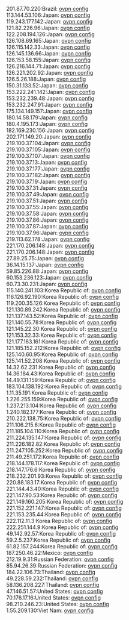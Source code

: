 201.87.70.220:Brazil: [ovpn config](vpn/201_87_70_220.ovpn)  
113.144.53.106:Japan: [ovpn config](vpn/113_144_53_106.ovpn)  
119.243.177.142:Japan: [ovpn config](vpn/119_243_177_142.ovpn)  
121.82.226.96:Japan: [ovpn config](vpn/121_82_226_96.ovpn)  
122.208.194.126:Japan: [ovpn config](vpn/122_208_194_126.ovpn)  
126.108.69.165:Japan: [ovpn config](vpn/126_108_69_165.ovpn)  
126.115.142.33:Japan: [ovpn config](vpn/126_115_142_33.ovpn)  
126.145.136.66:Japan: [ovpn config](vpn/126_145_136_66.ovpn)  
126.153.58.155:Japan: [ovpn config](vpn/126_153_58_155.ovpn)  
126.216.144.71:Japan: [ovpn config](vpn/126_216_144_71.ovpn)  
126.221.202.92:Japan: [ovpn config](vpn/126_221_202_92.ovpn)  
126.5.26.188:Japan: [ovpn config](vpn/126_5_26_188.ovpn)  
150.31.133.52:Japan: [ovpn config](vpn/150_31_133_52.ovpn)  
153.222.241.142:Japan: [ovpn config](vpn/153_222_241_142.ovpn)  
153.232.239.48:Japan: [ovpn config](vpn/153_232_239_48.ovpn)  
153.232.247.91:Japan: [ovpn config](vpn/153_232_247_91.ovpn)  
175.134.149.157:Japan: [ovpn config](vpn/175_134_149_157.ovpn)  
180.14.58.179:Japan: [ovpn config](vpn/180_14_58_179.ovpn)  
180.4.195.173:Japan: [ovpn config](vpn/180_4_195_173.ovpn)  
182.169.230.156:Japan: [ovpn config](vpn/182_169_230_156.ovpn)  
202.171.149.20:Japan: [ovpn config](vpn/202_171_149_20.ovpn)  
219.100.37.104:Japan: [ovpn config](vpn/219_100_37_104.ovpn)  
219.100.37.105:Japan: [ovpn config](vpn/219_100_37_105.ovpn)  
219.100.37.107:Japan: [ovpn config](vpn/219_100_37_107.ovpn)  
219.100.37.13:Japan: [ovpn config](vpn/219_100_37_13.ovpn)  
219.100.37.177:Japan: [ovpn config](vpn/219_100_37_177.ovpn)  
219.100.37.182:Japan: [ovpn config](vpn/219_100_37_182.ovpn)  
219.100.37.19:Japan: [ovpn config](vpn/219_100_37_19.ovpn)  
219.100.37.31:Japan: [ovpn config](vpn/219_100_37_31.ovpn)  
219.100.37.49:Japan: [ovpn config](vpn/219_100_37_49.ovpn)  
219.100.37.51:Japan: [ovpn config](vpn/219_100_37_51.ovpn)  
219.100.37.55:Japan: [ovpn config](vpn/219_100_37_55.ovpn)  
219.100.37.58:Japan: [ovpn config](vpn/219_100_37_58.ovpn)  
219.100.37.86:Japan: [ovpn config](vpn/219_100_37_86.ovpn)  
219.100.37.87:Japan: [ovpn config](vpn/219_100_37_87.ovpn)  
219.100.37.96:Japan: [ovpn config](vpn/219_100_37_96.ovpn)  
219.113.62.178:Japan: [ovpn config](vpn/219_113_62_178.ovpn)  
221.170.206.148:Japan: [ovpn config](vpn/221_170_206_148.ovpn)  
221.170.206.148:Japan: [ovpn config](vpn/221_170_206_148.ovpn)  
27.89.25.75:Japan: [ovpn config](vpn/27_89_25_75.ovpn)  
36.14.15.137:Japan: [ovpn config](vpn/36_14_15_137.ovpn)  
59.85.226.88:Japan: [ovpn config](vpn/59_85_226_88.ovpn)  
60.153.236.123:Japan: [ovpn config](vpn/60_153_236_123.ovpn)  
60.73.30.231:Japan: [ovpn config](vpn/60_73_30_231.ovpn)  
115.140.241.103:Korea Republic of: [ovpn config](vpn/115_140_241_103.ovpn)  
116.126.92.190:Korea Republic of: [ovpn config](vpn/116_126_92_190.ovpn)  
119.200.35.126:Korea Republic of: [ovpn config](vpn/119_200_35_126.ovpn)  
121.130.89.242:Korea Republic of: [ovpn config](vpn/121_130_89_242.ovpn)  
121.137.143.52:Korea Republic of: [ovpn config](vpn/121_137_143_52.ovpn)  
121.140.55.78:Korea Republic of: [ovpn config](vpn/121_140_55_78.ovpn)  
121.145.22.30:Korea Republic of: [ovpn config](vpn/121_145_22_30.ovpn)  
121.153.32.33:Korea Republic of: [ovpn config](vpn/121_153_32_33.ovpn)  
121.177.163.161:Korea Republic of: [ovpn config](vpn/121_177_163_161.ovpn)  
121.185.152.212:Korea Republic of: [ovpn config](vpn/121_185_152_212.ovpn)  
125.140.60.95:Korea Republic of: [ovpn config](vpn/125_140_60_95.ovpn)  
125.141.52.208:Korea Republic of: [ovpn config](vpn/125_141_52_208.ovpn)  
14.32.62.231:Korea Republic of: [ovpn config](vpn/14_32_62_231.ovpn)  
14.36.184.43:Korea Republic of: [ovpn config](vpn/14_36_184_43.ovpn)  
14.49.131.159:Korea Republic of: [ovpn config](vpn/14_49_131_159.ovpn)  
183.104.138.192:Korea Republic of: [ovpn config](vpn/183_104_138_192.ovpn)  
1.11.35.191:Korea Republic of: [ovpn config](vpn/1_11_35_191.ovpn)  
1.226.255.159:Korea Republic of: [ovpn config](vpn/1_226_255_159.ovpn)  
1.237.213.104:Korea Republic of: [ovpn config](vpn/1_237_213_104.ovpn)  
1.240.182.177:Korea Republic of: [ovpn config](vpn/1_240_182_177.ovpn)  
210.222.138.75:Korea Republic of: [ovpn config](vpn/210_222_138_75.ovpn)  
211.106.215.6:Korea Republic of: [ovpn config](vpn/211_106_215_6.ovpn)  
211.185.104.110:Korea Republic of: [ovpn config](vpn/211_185_104_110.ovpn)  
211.224.135.147:Korea Republic of: [ovpn config](vpn/211_224_135_147.ovpn)  
211.226.182.82:Korea Republic of: [ovpn config](vpn/211_226_182_82.ovpn)  
211.247.105.252:Korea Republic of: [ovpn config](vpn/211_247_105_252.ovpn)  
211.49.251.172:Korea Republic of: [ovpn config](vpn/211_49_251_172.ovpn)  
218.144.178.117:Korea Republic of: [ovpn config](vpn/218_144_178_117.ovpn)  
218.147.176.6:Korea Republic of: [ovpn config](vpn/218_147_176_6.ovpn)  
218.232.201.93:Korea Republic of: [ovpn config](vpn/218_232_201_93.ovpn)  
220.88.183.17:Korea Republic of: [ovpn config](vpn/220_88_183_17.ovpn)  
221.144.43.40:Korea Republic of: [ovpn config](vpn/221_144_43_40.ovpn)  
221.147.90.53:Korea Republic of: [ovpn config](vpn/221_147_90_53.ovpn)  
221.149.160.205:Korea Republic of: [ovpn config](vpn/221_149_160_205.ovpn)  
221.152.221.147:Korea Republic of: [ovpn config](vpn/221_152_221_147.ovpn)  
221.153.235.44:Korea Republic of: [ovpn config](vpn/221_153_235_44.ovpn)  
222.112.11.3:Korea Republic of: [ovpn config](vpn/222_112_11_3.ovpn)  
222.251.144.9:Korea Republic of: [ovpn config](vpn/222_251_144_9.ovpn)  
49.142.92.57:Korea Republic of: [ovpn config](vpn/49_142_92_57.ovpn)  
59.2.5.237:Korea Republic of: [ovpn config](vpn/59_2_5_237.ovpn)  
61.82.157.244:Korea Republic of: [ovpn config](vpn/61_82_157_244.ovpn)  
187.250.46.22:Mexico: [ovpn config](vpn/187_250_46_22.ovpn)  
212.19.9.31:Russian Federation: [ovpn config](vpn/212_19_9_31.ovpn)  
85.94.26.39:Russian Federation: [ovpn config](vpn/85_94_26_39.ovpn)  
184.22.106.73:Thailand: [ovpn config](vpn/184_22_106_73.ovpn)  
49.228.59.232:Thailand: [ovpn config](vpn/49_228_59_232.ovpn)  
58.136.208.227:Thailand: [ovpn config](vpn/58_136_208_227.ovpn)  
47.146.51.57:United States: [ovpn config](vpn/47_146_51_57.ovpn)  
70.176.17.16:United States: [ovpn config](vpn/70_176_17_16.ovpn)  
98.210.246.23:United States: [ovpn config](vpn/98_210_246_23.ovpn)  
1.55.209.130:Viet Nam: [ovpn config](vpn/1_55_209_130.ovpn)  
